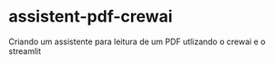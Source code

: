 # assistent-pdf-crewai
Criando um assistente para leitura de um PDF utlizando o crewai e o streamlit
